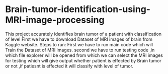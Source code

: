 # Brain-tumor-identification-using-MRI-image-processing
This project accurately identifies brain tumor of a patient with classification of level 
First we have to download Dataset of MRI images of brain from Kaggle website.
Steps to run:
First we have to run main code which will Train the Dataset of MRI images.
second we have to run testing code ,in which file explorer will be opened from which we can select the MRI images for testing which will give output whether patient is effected by Brain tumor or not ,if patiesnt is effected it will classify with level of tumor.
